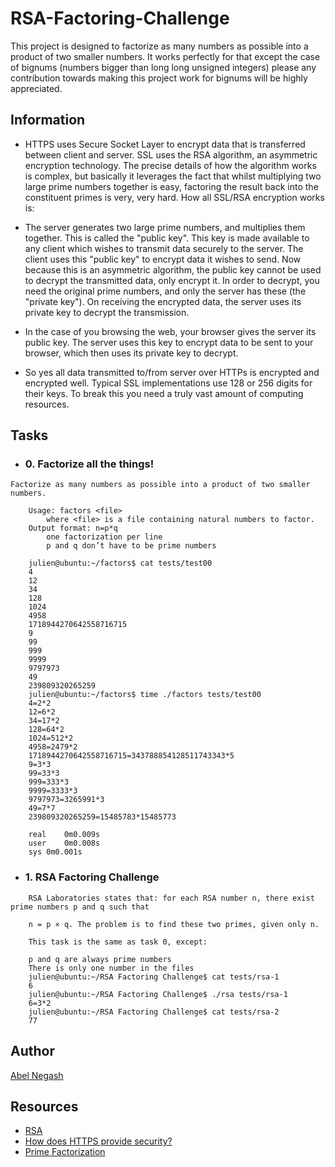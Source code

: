# RSA-Factoring-Challenge

This project is designed to factorize as many numbers as possible into a product of two smaller numbers.
It works perfectly for that except the case of bignums (numbers bigger than long long unsigned integers)
please any contribution towards making this project work for bignums will be highly appreciated.

## Information

- HTTPS uses Secure Socket Layer to encrypt data that is transferred between client and server. SSL uses the RSA algorithm, an asymmetric encryption technology. The precise details of how the algorithm works is complex, but basically it leverages the fact that whilst multiplying two large prime numbers together is easy, factoring the result back into the constituent primes is very, very hard. How all SSL/RSA encryption works is:

- The server generates two large prime numbers, and multiplies them together. This is called the "public key". This key is made available to any client which wishes to transmit data securely to the server. The client uses this "public key" to encrypt data it wishes to send. Now because this is an asymmetric algorithm, the public key cannot be used to decrypt the transmitted data, only encrypt it. In order to decrypt, you need the original prime numbers, and only the server has these (the "private key"). On receiving the encrypted data, the server uses its private key to decrypt the transmission.

- In the case of you browsing the web, your browser gives the server its public key. The server uses this key to encrypt data to be sent to your browser, which then uses its private key to decrypt.

- So yes all data transmitted to/from server over HTTPs is encrypted and encrypted well. Typical SSL implementations use 128 or 256 digits for their keys. To break this you need a truly vast amount of computing resources.

## Tasks

- ### 0. Factorize all the things!

```
Factorize as many numbers as possible into a product of two smaller numbers.

	Usage: factors <file>
		where <file> is a file containing natural numbers to factor.
	Output format: n=p*q
		one factorization per line
		p and q don’t have to be prime numbers

	julien@ubuntu:~/factors$ cat tests/test00
	4
	12
	34
	128
	1024
	4958
	1718944270642558716715
	9
	99
	999
	9999
	9797973
	49
	239809320265259
	julien@ubuntu:~/factors$ time ./factors tests/test00
	4=2*2
	12=6*2
	34=17*2
	128=64*2
	1024=512*2
	4958=2479*2
	1718944270642558716715=343788854128511743343*5
	9=3*3
	99=33*3
	999=333*3
	9999=3333*3
	9797973=3265991*3
	49=7*7
	239809320265259=15485783*15485773

	real    0m0.009s
	user    0m0.008s
	sys 0m0.001s
```

- ### 1. RSA Factoring Challenge

```
	RSA Laboratories states that: for each RSA number n, there exist prime numbers p and q such that

	n = p × q. The problem is to find these two primes, given only n.

	This task is the same as task 0, except:

	p and q are always prime numbers
	There is only one number in the files
	julien@ubuntu:~/RSA Factoring Challenge$ cat tests/rsa-1
	6
	julien@ubuntu:~/RSA Factoring Challenge$ ./rsa tests/rsa-1
	6=3*2
	julien@ubuntu:~/RSA Factoring Challenge$ cat tests/rsa-2
	77
```

## Author

[Abel Negash](www.github.com/OfficialAbelNegash)

## Resources

- [RSA](<https://en.wikipedia.org/wiki/RSA_(cryptosystem%29)>)
- [How does HTTPS provide security?](https://stackoverflow.com/questions/3968095/how-does-https-provide-security)
- [Prime Factorization](https://privacycanada.net/mathematics/prime-factorization/)
